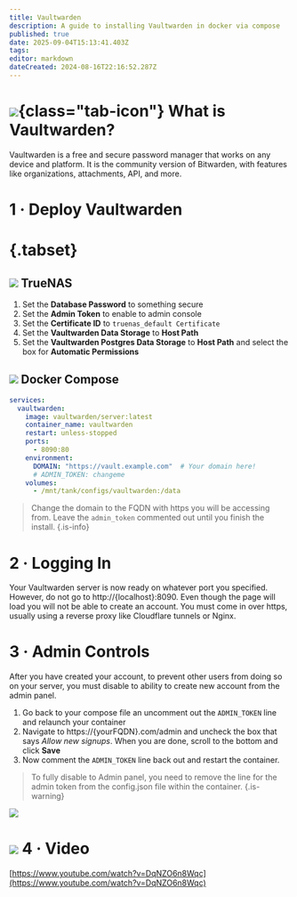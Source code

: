 ```yaml
---
title: Vaultwarden
description: A guide to installing Vaultwarden in docker via compose
published: true
date: 2025-09-04T15:13:41.403Z
tags: 
editor: markdown
dateCreated: 2024-08-16T22:16:52.287Z
---
```


# ![](/vaultwarden.png){class="tab-icon"} What is Vaultwarden?

Vaultwarden is a free and secure password manager that works on any device and platform. It is the community version of Bitwarden, with features like organizations, attachments, API, and more.

# 1 · Deploy Vaultwarden
# {.tabset}
## <img src="/truenas.png" class="tab-icon"> TrueNAS

1. Set the **Database Password** to something secure
1. Set the **Admin Token** to enable to admin console
1. Set the **Certificate ID** to `truenas_default Certificate`
1. Set the **Vaultwarden Data Storage** to **Host Path**
1. Set the **Vaultwarden Postgres Data Storage** to **Host Path** and select the box for **Automatic Permissions**


## <img src="/docker.png" class="tab-icon"> Docker Compose

```yaml
services:
  vaultwarden:
    image: vaultwarden/server:latest
    container_name: vaultwarden
    restart: unless-stopped
    ports:
      - 8090:80
    environment:
      DOMAIN: "https://vault.example.com"  # Your domain here!
      # ADMIN_TOKEN: changeme
    volumes:
      - /mnt/tank/configs/vaultwarden:/data
```

> Change the domain to the FQDN with https you will be accessing from. Leave the `admin_token` commented out until you finish the install.
{.is-info}


# 2 · Logging In

Your Vaultwarden server is now ready on whatever port you specified. However, do not go to http://{localhost}:8090. Even though the page will load you will not be able to create an account. You must come in over https, usually using a reverse proxy like Cloudflare tunnels or Nginx. 

# 3 · Admin Controls

After you have created your account, to prevent other users from doing so on your server, you must disable to ability to create new account from the admin panel. 
1. Go back to your compose file an uncomment out the `ADMIN_TOKEN` line and relaunch your container
1. Navigate to https://{yourFQDN}.com/admin and uncheck the box that says *Allow new signups*. When you are done, scroll to the bottom and click **Save**
1. Now comment the `ADMIN_TOKEN` line back out and restart the container. 
> To fully disable to Admin panel, you need to remove the line for the admin token from the config.json file within the container.
{.is-warning}


![](/untitled.jpeg)

# <img src="/youtube.png" class="tab-icon"> 4 · Video

[https://www.youtube.com/watch?v=DqNZO6n8Wqc](https://www.youtube.com/watch?v=DqNZO6n8Wqc)
